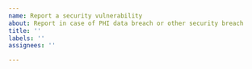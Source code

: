```yaml
---
name: Report a security vulnerability
about: Report in case of PHI data breach or other security breach
title: ''
labels: ''
assignees: ''

---
```



